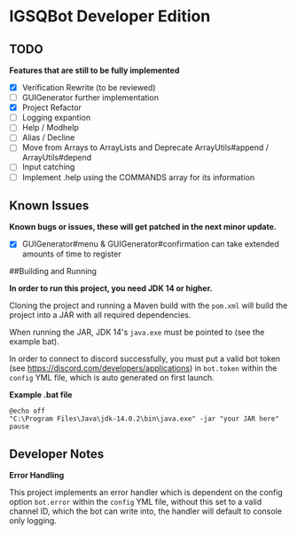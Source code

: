 # IGSQBot Developer Edition
## TODO
**Features that are still to be fully implemented**
 - [x] Verification Rewrite (to be reviewed)
 - [ ] GUIGenerator further implementation
 - [x] Project Refactor
 - [ ] Logging expantion
 - [ ] Help / Modhelp
 - [ ] Alias / Decline
 - [ ] Move from Arrays to ArrayLists and Deprecate ArrayUtils#append / ArrayUtils#depend
 - [ ] Input catching
 - [ ] Implement .help using the COMMANDS array for its information

## Known Issues
**Known bugs or issues, these will get patched in the next minor update.**
 
- [x] GUIGenerator#menu & GUIGenerator#confirmation can take extended amounts of time to register

##Building and Running

**In order to run this project, you need JDK 14 or higher.**

Cloning the project and running a Maven build with the `pom.xml` will build the project into a JAR with all required dependencies.

When running the JAR, JDK 14's `java.exe` must be pointed to (see the example bat).

In order to connect to discord successfully, you must put a valid bot token (see https://discord.com/developers/applications)
in `bot.token` within the `config` YML file, which is auto generated on first launch.

**Example .bat file**

```
@echo off
"C:\Program Files\Java\jdk-14.0.2\bin\java.exe" -jar "your JAR here"
pause
```

## Developer Notes
**Error Handling**

This project implements an error handler which is dependent on
the config option `bot.error` within the `config` YML file, without this set to a valid channel ID, which the bot can write into, 
the handler will default to console only logging.
